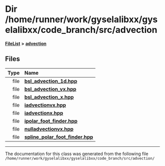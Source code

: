 

# Dir /home/runner/work/gyselalibxx/gyselalibxx/code\_branch/src/advection



[**FileList**](files.md) **>** [**advection**](dir_b90fde0f10c67a9aef841a6e6700f1f6.md)












## Files

| Type | Name |
| ---: | :--- |
| file | [**bsl\_advection\_1d.hpp**](bsl__advection__1d_8hpp.md) <br> |
| file | [**bsl\_advection\_vx.hpp**](bsl__advection__vx_8hpp.md) <br> |
| file | [**bsl\_advection\_x.hpp**](bsl__advection__x_8hpp.md) <br> |
| file | [**iadvectionvx.hpp**](iadvectionvx_8hpp.md) <br> |
| file | [**iadvectionx.hpp**](iadvectionx_8hpp.md) <br> |
| file | [**ipolar\_foot\_finder.hpp**](ipolar__foot__finder_8hpp.md) <br> |
| file | [**nulladvectionvx.hpp**](nulladvectionvx_8hpp.md) <br> |
| file | [**spline\_polar\_foot\_finder.hpp**](spline__polar__foot__finder_8hpp.md) <br> |



























































------------------------------
The documentation for this class was generated from the following file `/home/runner/work/gyselalibxx/gyselalibxx/code_branch/src/advection/`

